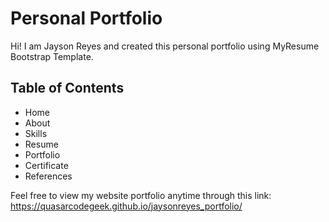 # Personal Portfolio
Hi! I am Jayson Reyes and created this personal portfolio using MyResume Bootstrap Template.

## Table of Contents
 - Home
 - About
 - Skills
 - Resume
 - Portfolio
 - Certificate
 - References

Feel free to view my website portfolio anytime through this link: https://quasarcodegeek.github.io/jaysonreyes_portfolio/
